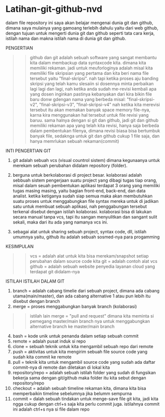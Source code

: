 # Latihan-git-github-nvd
dalam file repository ini saya akan belajar mengenai dunia git dan github, dimana saya mulainya yang gamoang terlebih dahulu yaitu dari web github, dengan tujuan untuk mengerti dunia git dan github seperti tata cara kerja, istilah nama dan makna istilah nama di dunia git dan github.

PENGERTIAN
>>github dan git adalah sebuah software yang sangat membantu kita dalam membackup data syntaxcode kita. dimana kita memiliki rekaman. jadi untuk meuforloginya adalah misal kita memiliki file skripsian yang pertama dan kita beri nama file tersebut yaitu "final-skripsi". nah tapi ketika proses aju banding skripsi yang telah kamu slesaiin si dosennya minta perbaikan lagi lagi dan lagi, nah ketika anda sudah me-revisi kembali apa yang dosen inginkan pastinya kebanyakan dari kira bikin file baru donw gdengan nama yang berbeda misal: "final-skripsi-v2", "final-skripsi-v3", "final-skripsi-v4" nah ketika kita merevisi tersebut itu akan memakan banyak space memory file-nya, karna kira menggunakan hal tersebut untuk file revisi yang baruu. sama halnya dengan si git dan github, jadi git dan github memiliki rekaman apa yang telah  kita revisi, hanya saja berbeda dalam pembentukan filenya, dimana revisi  biasa bisa bertumbuk banyak file, sedaknga untuk git dan github cukup 1 file saja, dan hanya memrlukan sebuah rekaman(commit)


INTI PENGERTIAN GIT
1. git adalah sebuah vcs (visual countrol sistem) dimana kegunaanya untuk merekam sebuah perubahan didalam repository (folder).

2. berguna untuk berkolaborasi di project besar. kolaborasi adalah sebbuah sistem pengerjaan suatu project yang dibagi tugas tiap orang, misal dalam seuah pembentukan aplikasi terdapat 3 orang yang memiliki tugas masing masing, yaitu bagian front-end, back-end, dan data analist. ketika ketiganya sudah siap semua maka akan membutuhkan suatu proses untuk menggabungkan file syntax mereka untuk di jadikan satu untuk membuat sebuah aplikasi, nah penggabungan tersebut terkenal disebut dengan istilah kolaborasi. kolaborasi bisa di lakukan secara manual tanpa vcs, tapi itu sangan menyulitkan dan sangant sulit sekali, maka dari itu ada yang namanya vcs ini.

3. sebagai alat untuk sharing sebuah project, syntax code, dll, istilah umumnya yaitu, github itu adalah sebuah sosmed-nya para progamming

KESIMPULAN
>> vcs = adalah alat untuk kita bisa merekam/snapshot setiap perubahan dalam source code kita
>> git = adalah contoh alat vcs
>> github = adalah sebuah website penyedia layanan cloud yang terdapat git didalam-nya


ISTILAH ISTILAH DALAM GIT
1. branch = adalah cabang timelie dari sebuah project, dimana ada cabang utama(main/master), dan ada cabang alternative 1 atau pun lebih itu disebut dengan branch
2. merge = proses menggabungkan banyak branch (kolaborasi)
  >> istilah lain merge = "pull and request" dimana kita meminta si pemegang master/main branch nya untuk menggabungkan          alternative branch ke master/main branch
4. bash = kode unik untuk penanda dalam setiap sebuah commit
5. remote = adalah pusat induk si repo
6. clone = sebuah teknik untuk kita mengambil sebuah repo dari remote
7. push = aktivitas untuk kita mengirim sebuah file source code yang sudah kita commit ke remote
8. pull = teknik kita untuk mengambil source code yang sudah ada daftar commit-nya di remote dan diletakan di lokal kita
9. repository/repo = adalah sebuah istilah folder yang sudah di fungsikan bekerja sama dengan git/github maka folder itu kita sebut dengan repository/repo
10. checkout = adalah sebuah timeline rekaman kita, dimana kita bisa memperbaikin timeline sebelumnya jika belumm sempurna
11. commit = dalah sebuah tindakan untuk menge-save file git kita, jadi kita ngga cukup dengan ctrl+s saja kita perlu commit juga. istilahnya commit ini adalah ctrl+s nya si file dalam repo
